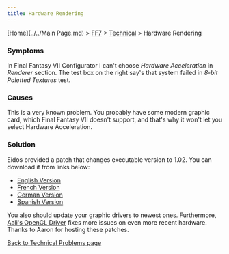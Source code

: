 ```yaml
---
title: Hardware Rendering
---
```


[Home](../../Main Page.md) > [FF7](../../FF7.md) > [Technical](../Technical.md) > Hardware Rendering

### Symptoms

In Final Fantasy VII Configurator I can't choose *Hardware Acceleration* in *Renderer* section. The test box on the right say's that system failed in *8-bit Paletted Textures* test.

### Causes

This is a very known problem. You probably have some modern graphic card, which Final Fantasy VII doesn't support, and that's why it won't let you select Hardware Acceleration.

### Solution

Eidos provided a patch that changes executable version to 1.02. You can download it from links below:

-   [English Version](http://aaronserv.dyndns.org/hosting/ffsf/downloads/ff7_1.02.zip)
-   [French Version](http://aaronserv.dyndns.org/hosting/ffsf/downloads/ff7_1.02f.zip)
-   [German Version](http://aaronserv.dyndns.org/hosting/ffsf/downloads/ff7_1.02g.zip)
-   [Spanish Version](http://aaronserv.dyndns.org/hosting/ffsf/downloads/ff7_1.02s.zip)

You also should update your graphic drivers to newest ones. Furthermore, [Aali's OpenGL Driver](http://forums.qhimm.com/index.php?topic=8306.0) fixes more issues on even more recent hardware. Thanks to Aaron for hosting these patches.

[Back to Technical Problems page](../Technical.md)
